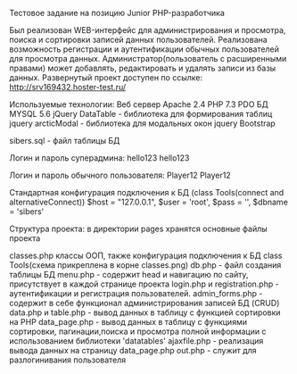 Тестовое задание на позицию Junior PHP-разработчика

Был реализован WEB-интерфейс для администрирования и просмотра, поиска и сортировки записей данных пользователей.
Реализована возможность регистрации и аутентификации обычных пользователей для просмотра данных.
Администратор(пользователь с расширенными правами) может добавлять, редактировать и удалять записи из базы данных.
Развернутый проект доступен по ссылке: http://srv169432.hoster-test.ru/

Используемые технологии:
Веб сервер Apache 2.4
PHP 7.3
PDO
БД MYSQL 5.6 
jQuery
DataTable - библиотека для формирования таблиц jquery
arcticModal - библиотека для модальных окон jquery
Bootstrap

sibers.sql - файл таблицы БД

Логин и пароль суперадмина:
hello123
hello123

Логин и пароль обычного пользователя:
Player12
Player12

Стандартная конфигурация подключения к БД (class Tools(connect and alternativeConnect))
$host = "127.0.0.1",
$user = 'root', 
$pass = '', 
$dbname = 'sibers'

Структура проекта:
в директории pages хранятся основные файлы проекта 

classes.php  классы ООП, также конфигурация подключения к БД class Tools(схема прикреплена в корне classes.png)
db.php  - файл создания таблицы БД
menu.php - содержит head и навигацию по сайту, присутствует в каждой странице проекта
login.php и registration.php - аутентификации и регистрация пользователей.
admin_forms.php - содержит в себе функционал администрирования записей БД (CRUD)
data.php и table.php  -  вывод данных в таблицу с функцией сортировки на PHP 
data_page.php - вывод данных в таблицу с функциями сортировки, пагинации,поиска и просмотра полной информации с использованием библиотеки 'datatables'
ajaxfile.php - реализация вывода данных на страницу data_page.php
out.php - служит для разлогинивания пользователя



